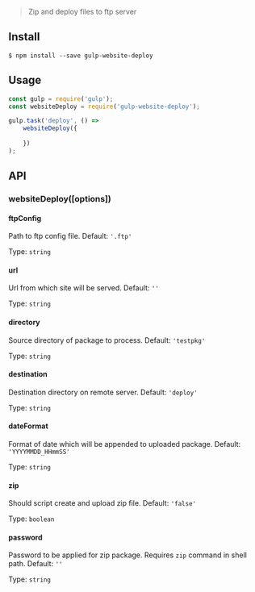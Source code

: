 >Zip and deploy files to ftp server

## Install

```
$ npm install --save gulp-website-deploy
```

## Usage
```js
const gulp = require('gulp');
const websiteDeploy = require('gulp-website-deploy');

gulp.task('deploy', () =>
    websiteDeploy({
    
    })	
);
```

## API

### websiteDeploy([options])

#### ftpConfig
  
Path to ftp config file. Default: `'.ftp'`
  
Type: `string`

#### url
  
Url from which site will be served. Default: `''` 
  
Type: `string`

#### directory
  
Source directory of package to process. Default: `'testpkg'` 
  
Type: `string`

#### destination
  
Destination directory on remote server. Default: `'deploy'` 
  
Type: `string`

#### dateFormat
  
Format of date which will be appended to uploaded package. Default: `'YYYYMMDD_HHmmSS'` 
  
Type: `string`

#### zip
  
Should script create and upload zip file. Default: `'false'` 
  
Type: `boolean`

#### password
  
Password to be applied for zip package. Requires `zip` command in shell path. Default: `''` 
  
Type: `string`
